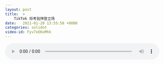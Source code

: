 ```yaml
---
layout: post
title:  >
    TikTok 将考验拜登立场
date:   2021-01-20 13:55:58 +0800
categories: solidot
video-id: Fyv7oEKoMhk
---
```


<audio src="/assets/38189e012122fdb8fdfd603cbca7fd47.mp3" style="width: 100%;" controls></audio>

